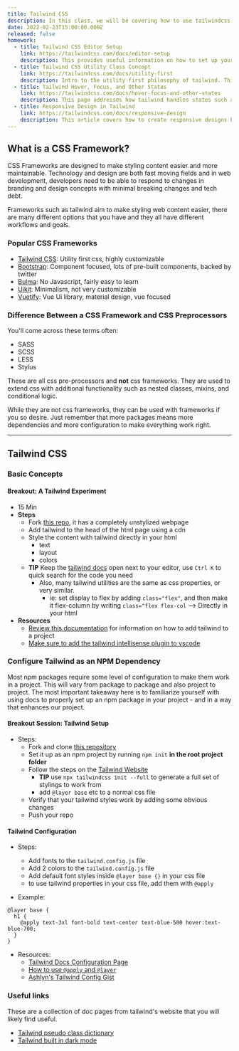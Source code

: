```yaml
---
title: Tailwind CSS
description: In this class, we will be covering how to use tailwindcss in a project.Using these tools, we will get first hand practice using npm packages
date: 2022-02-23T15:00:00.000Z
released: false
homework:
  - title: Tailwind CSS Editor Setup
    link: https://tailwindcss.com/docs/editor-setup
    description: This provides useful information on how to set up your code editor for working with tailwind.
  - title: Tailwind CSS Utility Class Concept
    link: https://tailwindcss.com/docs/utility-first
    description: Intro to the utility first philosophy of tailwind. This page also discusses some of the benefits of using a utility first approach.
  - title: Tailwind Hover, Focus, and Other States
    link: https://tailwindcss.com/docs/hover-focus-and-other-states
    description: This page addresses how tailwind handles states such as hover. It also introduces how tailwind handles breakpoints. This is a long article, I recommend skimming it for familiarity and then coming back to it when you can apply some of the concepts.
  - title: Responsive Design in Tailwind
    link: https://tailwindcss.com/docs/responsive-design
    description: This article covers how to create responsive designs by using tailwind's breakpoints.
---
```


## What is a CSS Framework?

CSS Frameworks are designed to make styling content easier and more maintainable. Technology and design are both fast moving fields and in web development, developers need to be able to respond to changes in branding and design concepts with minimal breaking changes and tech debt.

Frameworks such as tailwind aim to make styling web content easier, there are many different options that you have and they all have different workflows and goals.

### Popular CSS Frameworks

- [Tailwind CSS](https://tailwindcss.com/): Utility first css, highly customizable
- [Bootstrap](https://getbootstrap.com/): Component focused, lots of pre-built components, backed by twitter
- [Bulma](https://bulma.io/): No Javascript, fairly easy to learn
- [Uikit](https://getuikit.com/): Minimalism, not very customizable
- [Vuetify](https://vuetifyjs.com/en/): Vue Ui library, material design, vue focused

### Difference Between a CSS Framework and CSS Preprocessors

You'll come across these terms often:

- SASS
- SCSS
- LESS
- Stylus

These are all css pre-processors and **not** css frameworks. They are used to extend css with additional functionality such as nested classes, mixins, and conditional logic.

While they are not css frameworks, they can be used with frameworks if you so desire. Just remember that more packages means more dependencies and more configuration to make everything work right.

---

## Tailwind CSS

### Basic Concepts

#### Breakout: A Tailwind Experiment

- 15 Min
- **Steps**
  - Fork [this repo](), it has a completely unstylized webpage
  - Add tailwind to the head of the html page using a cdn
  - Style the content with tailwind directly in your html
    - text
    - layout
    - colors
  - **TIP** Keep the [tailwind docs](https://tailwindcss.com/) open next to your editor, use `Ctrl K` to quick search for the code you need
    - Also, many tailwind utilities are the same as css properties, or very similar.
      - ie: set display to flex by adding `class="flex"`, and then make it flex-column by writing `class="flex flex-col` --> Directly in your html
- **Resources**
  - [Review this documentation](https://tailwindcss.com/docs/installation/play-cdn) for information on how to add tailwind to a project
  - [Make sure to add the tailwind intellisense plugin to vscode](https://marketplace.visualstudio.com/items?itemName=bradlc.vscode-tailwindcss)

### Configure Tailwind as an NPM Dependency

Most npm packages require some level of configuration to make them work in a project. This will vary from package to package and also project to project. The most important takeaway here is to familiarize yourself with using docs to properly set up an npm package in your project - and in a way that enhances our project.

#### Breakout Session: Tailwind Setup

- Steps:
  - Fork and clone [this repository]()
  - Set it up as an npm project by running `npm init` **in the root project folder**
  - Follow the steps on the [Tailwind Website](https://tailwindcss.com/docs/installation)
    - **TIP** use `npx tailwindcss init --full` to generate a full set of stylings to work from
    - add `@layer base` etc to a normal css file
  - Verify that your tailwind styles work by adding some obvious changes
  - Push your repo

#### Tailwind Configuration

- Steps:

  - Add fonts to the `tailwind.config.js` file
  - Add 2 colors to the `tailwind.config.js` file
  - Add default font styles inside `@layer base {}` in your css file
  - to use tailwind properties in your css file, add them with `@apply`

- Example:

```
@layer base {
  h1 {
    @apply text-3xl font-bold text-center text-blue-500 hover:text-blue-700;
  }
}
```

- Resources:
  - [Tailwind Docs Configuration Page](https://tailwindcss.com/docs/configuration)
  - [How to use `@apply` and `@layer`](https://tailwindcss.com/docs/functions-and-directives#layer)
  - [Ashlyn's Tailwind Config Gist](https://gist.github.com/lilyx13/f1c82147032f0b11a1ea8e6c36c681f6)

### Useful links

These are a collection of doc pages from tailwind's website that you will likely find useful.

- [Tailwind pseudo class dictionary](https://tailwindcss.com/docs/hover-focus-and-other-states#disabled)
- [Tailwind built in dark mode](https://tailwindcss.com/docs/dark-mode)
